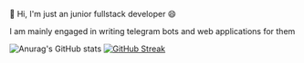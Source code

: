 👋 Hi, I'm just an junior fullstack developer  😄

I am mainly engaged in writing telegram bots and web applications for them

![Anurag's GitHub stats](https://github-readme-stats.vercel.app/api?username=alivergg&show_icons=true&theme=transparent)
[![GitHub Streak](https://github-readme-streak-stats.herokuapp.com/?user=alivergg)](https://git.io/streak-stats)

